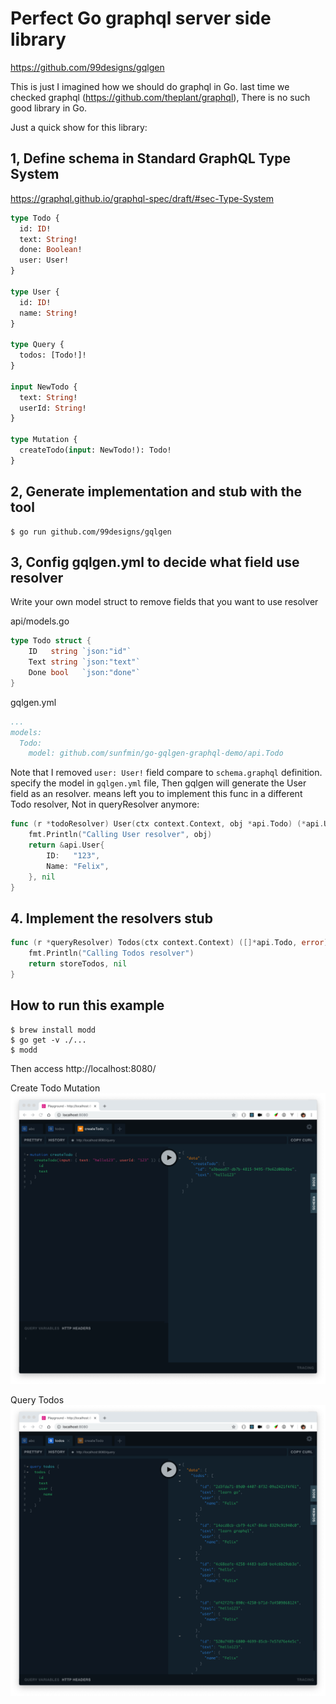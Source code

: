 # Perfect Go graphql server side library

https://github.com/99designs/gqlgen

This is just I imagined how we should do graphql in Go. last time we checked graphql (https://github.com/theplant/graphql), There is no such good library in Go.

Just a quick show for this library:

## 1, Define schema in Standard GraphQL Type System

https://graphql.github.io/graphql-spec/draft/#sec-Type-System

```graphql
type Todo {
  id: ID!
  text: String!
  done: Boolean!
  user: User!
}

type User {
  id: ID!
  name: String!
}

type Query {
  todos: [Todo!]!
}

input NewTodo {
  text: String!
  userId: String!
}

type Mutation {
  createTodo(input: NewTodo!): Todo!
}

```

## 2, Generate implementation and stub with the tool

```
$ go run github.com/99designs/gqlgen
```

## 3, Config gqlgen.yml to decide what field use resolver

Write your own model struct to remove fields that you want to use resolver

api/models.go
```go
type Todo struct {
	ID   string `json:"id"`
	Text string `json:"text"`
	Done bool   `json:"done"`
}
```

gqlgen.yml
```yaml
...
models:
  Todo:
    model: github.com/sunfmin/go-gqlgen-graphql-demo/api.Todo
```

Note that I removed `user: User!` field compare to `schema.graphql` definition. specify the model in `gqlgen.yml` file, Then gqlgen will generate the User field as an resolver. means left you to implement this func in a different Todo resolver, Not in queryResolver anymore:

```go
func (r *todoResolver) User(ctx context.Context, obj *api.Todo) (*api.User, error) {
	fmt.Println("Calling User resolver", obj)
	return &api.User{
		ID:   "123",
		Name: "Felix",
	}, nil
}
```


## 4. Implement the resolvers stub

```go
func (r *queryResolver) Todos(ctx context.Context) ([]*api.Todo, error) {
	fmt.Println("Calling Todos resolver")
	return storeTodos, nil
}
```

## How to run this example

```
$ brew install modd
$ go get -v ./...
$ modd
```

Then access http://localhost:8080/

Create Todo Mutation
![](./files/createTodo.png)

Query Todos
![](./files/todos.png)

